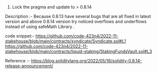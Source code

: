1. Lock the pragma and update to > 0.8.14 

Description :-
Because 0.8.13 have several bugs that are all fixed in latest version and above 0.8.14 version try noticed overflows and underflows instead of using safeMath Library  .

code snippet:-
https://github.com/code-423n4/2022-11-stakehouse/blob/main/contracts/syndicate/Syndicate.sol#L1
https://github.com/code-423n4/2022-11-stakehouse/blob/main/contracts/liquid-staking/StakingFundsVault.sol#L3

Reference :-
https://blog.soliditylang.org/2022/05/18/solidity-0.8.14-release-announcement/